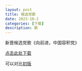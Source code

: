 ```yaml
---
layout: post
title: 候选党歌
date: 2023-10-2
categories: [下载]
description: 歌
---
```


新晋候选党歌《向前进，中国容积党》

[点击此处下载](https://www.feijix.com/s/0mR6km0)

可以对比[初版](https://ovule-seed.github.io/2023/02/04/a3-MV%E4%B8%8B%E8%BD%BD/)
